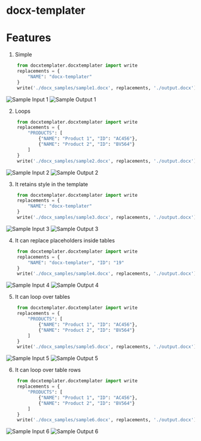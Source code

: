 # docx-templater

# Features

1) Simple
```py
    from docxtemplater.docxtemplater import write
    replacements = {
        "NAME": "docx-templater"
    }
    write('./docx_samples/sample1.docx', replacements, './output.docx')
```
![Sample Input 1](screenshots/sample1_docx.png)
![Sample Output 1](screenshots/output1_docx.png)

2) Loops
```py
    from docxtemplater.docxtemplater import write
    replacements = {
        "PRODUCTS": [
            {"NAME": "Product 1", "ID": "AC456"},
            {"NAME": "Product 2", "ID": "BV564"}
        ]
    }
    write('./docx_samples/sample2.docx', replacements, './output.docx')
```
![Sample Input 2](screenshots/sample2_docx.png)
![Sample Output 2](screenshots/output2_docx.png)

3) It retains style in the template
```py
    from docxtemplater.docxtemplater import write
    replacements = {
        "NAME": "docx-templater"
    }
    write('./docx_samples/sample3.docx', replacements, './output.docx')
```
![Sample Input 3](screenshots/sample3_docx.png)
![Sample Output 3](screenshots/output3_docx.png)

4) It can replace placeholders inside tables
```py
    from docxtemplater.docxtemplater import write
    replacements = {
        "NAME": "docx-templater", "ID": "19"
    }
    write('./docx_samples/sample4.docx', replacements, './output.docx')
```
![Sample Input 4](screenshots/sample4_docx.png)
![Sample Output 4](screenshots/output4_docx.png)

5) It can loop over tables
```py
    from docxtemplater.docxtemplater import write
    replacements = {
        "PRODUCTS": [
            {"NAME": "Product 1", "ID": "AC456"},
            {"NAME": "Product 2", "ID": "BV564"}
        ]
    }
    write('./docx_samples/sample5.docx', replacements, './output.docx')
```
![Sample Input 5](screenshots/sample5_docx.png)
![Sample Output 5](screenshots/output5_docx.png)

6) It can loop over table rows
```py
    from docxtemplater.docxtemplater import write
    replacements = {
        "PRODUCTS": [
            {"NAME": "Product 1", "ID": "AC456"},
            {"NAME": "Product 2", "ID": "BV564"}
        ]
    }
    write('./docx_samples/sample6.docx', replacements, './output.docx')
```
![Sample Input 6](screenshots/sample6_docx.png)
![Sample Output 6](screenshots/output6_docx.png)
